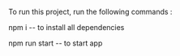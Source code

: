
To run this project, run the following commands :


npm i -- to install all dependencies

npm run start -- to start app
